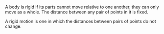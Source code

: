 A body is rigid if its parts cannot move relative to one another, they
can only move as a whole. The distance between any pair of points in it
is fixed.

A rigid motion is one in which the distances between pairs of points do
not change.

